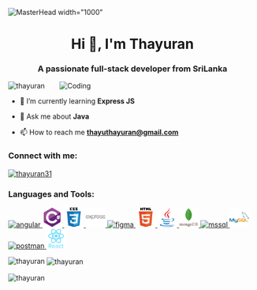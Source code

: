 ![MasterHead width="1000" ](https://so-development.org/wp-content/uploads/2021/11/full-stack-development.gif)
<h1 align="center">Hi 👋, I'm Thayuran</h1>
<h3 align="center">A passionate full-stack developer from SriLanka</h3>
<img align="right" alt="Coding" width="400"  src="https://miro.medium.com/v2/resize:fit:720/format:webp/1*PcUTIKD7RU7PP0S66jrVJg.gif"/>

<p align="left"> <img src="https://komarev.com/ghpvc/?username=thayuran&label=Profile%20views&color=0e75b6&style=flat" alt="thayuran" /> </p>

- 🌱 I’m currently learning **Express JS**

- 💬 Ask me about **Java**

- 📫 How to reach me **thayuthayuran@gmail.com**

<h3 align="left">Connect with me:</h3>
<p align="left">
<a href="https://linkedin.com/in/thayuran31" target="blank"><img align="center" src="https://raw.githubusercontent.com/rahuldkjain/github-profile-readme-generator/master/src/images/icons/Social/linked-in-alt.svg" alt="thayuran31" height="30" width="40" /></a>
</p>

<h3 align="left">Languages and Tools:</h3>
<p align="left"> <a href="https://angular.io" target="_blank" rel="noreferrer"> <img src="https://angular.io/assets/images/logos/angular/angular.svg" alt="angular" width="40" height="40"/> </a> <a href="https://www.w3schools.com/cs/" target="_blank" rel="noreferrer"> <img src="https://raw.githubusercontent.com/devicons/devicon/master/icons/csharp/csharp-original.svg" alt="csharp" width="40" height="40"/> </a> <a href="https://www.w3schools.com/css/" target="_blank" rel="noreferrer"> <img src="https://raw.githubusercontent.com/devicons/devicon/master/icons/css3/css3-original-wordmark.svg" alt="css3" width="40" height="40"/> </a> <a href="https://expressjs.com" target="_blank" rel="noreferrer"> <img src="https://raw.githubusercontent.com/devicons/devicon/master/icons/express/express-original-wordmark.svg" alt="express" width="40" height="40"/> </a> <a href="https://www.figma.com/" target="_blank" rel="noreferrer"> <img src="https://www.vectorlogo.zone/logos/figma/figma-icon.svg" alt="figma" width="40" height="40"/> </a> <a href="https://www.w3.org/html/" target="_blank" rel="noreferrer"> <img src="https://raw.githubusercontent.com/devicons/devicon/master/icons/html5/html5-original-wordmark.svg" alt="html5" width="40" height="40"/> </a> <a href="https://www.java.com" target="_blank" rel="noreferrer"> <img src="https://raw.githubusercontent.com/devicons/devicon/master/icons/java/java-original.svg" alt="java" width="40" height="40"/> </a> <a href="https://www.mongodb.com/" target="_blank" rel="noreferrer"> <img src="https://raw.githubusercontent.com/devicons/devicon/master/icons/mongodb/mongodb-original-wordmark.svg" alt="mongodb" width="40" height="40"/> </a> <a href="https://www.microsoft.com/en-us/sql-server" target="_blank" rel="noreferrer"> <img src="https://www.svgrepo.com/show/303229/microsoft-sql-server-logo.svg" alt="mssql" width="40" height="40"/> </a> <a href="https://www.mysql.com/" target="_blank" rel="noreferrer"> <img src="https://raw.githubusercontent.com/devicons/devicon/master/icons/mysql/mysql-original-wordmark.svg" alt="mysql" width="40" height="40"/> </a> <a href="https://postman.com" target="_blank" rel="noreferrer"> <img src="https://www.vectorlogo.zone/logos/getpostman/getpostman-icon.svg" alt="postman" width="40" height="40"/> </a> <a href="https://reactjs.org/" target="_blank" rel="noreferrer"> <img src="https://raw.githubusercontent.com/devicons/devicon/master/icons/react/react-original-wordmark.svg" alt="react" width="40" height="40"/> </a> </p>

<p><img align="left" src="https://github-readme-stats.vercel.app/api/top-langs?username=thayuran&show_icons=true&locale=en&layout=compact" alt="thayuran" /></p>

<p>&nbsp;<img align="center" src="https://github-readme-stats.vercel.app/api?username=thayuran&show_icons=true&locale=en" alt="thayuran" /></p>

<p><img align="center" src="https://github-readme-streak-stats.herokuapp.com/?user=thayuran&" alt="thayuran" /></p>

